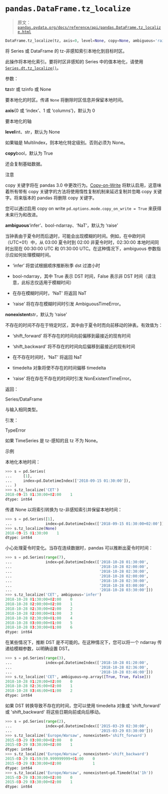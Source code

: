# `pandas.DataFrame.tz_localize`

> 原文：[`pandas.pydata.org/docs/reference/api/pandas.DataFrame.tz_localize.html`](https://pandas.pydata.org/docs/reference/api/pandas.DataFrame.tz_localize.html)

```py
DataFrame.tz_localize(tz, axis=0, level=None, copy=None, ambiguous='raise', nonexistent='raise')
```

将 Series 或 DataFrame 的 tz-非感知索引本地化到目标时区。

此操作将本地化索引。要将时区非感知的 Series 中的值本地化，请使用 [`Series.dt.tz_localize()`](https://pandas.pydata.org/docs/dev/user_guide/copy_on_write.html)。

参数：

**tz**str 或 tzinfo 或 None

要本地化的时区。传递 `None` 将删除时区信息并保留本地时间。

**axis**{0 或 ‘index’、1 或 ‘columns’}，默认为 0

要本地化的轴

**level**int、str，默认为 None

如果轴是 MultiIndex，则本地化特定级别。否则必须为 None。

**copy**bool，默认为 True

还会复制基础数据。

注意

copy 关键字将在 pandas 3.0 中更改行为。[Copy-on-Write](https://pandas.pydata.org/docs/dev/user_guide/copy_on_write.html) 将默认启用，这意味着所有带有 copy 关键字的方法将使用惰性复制机制来延迟复制并忽略 copy 关键字。将来版本的 pandas 将删除 copy 关键字。

您可以通过启用 copy on write `pd.options.mode.copy_on_write = True` 来获得未来行为和改进。

**ambiguous**‘infer’、bool-ndarray、‘NaT’，默认为 ‘raise’

当钟表由于夏令时而后退时，可能会出现模糊的时间。例如，在中欧时间（UTC+01）中，从 03:00 夏令时到 02:00 非夏令时时，02:30:00 本地时间同时出现在 00:30:00 UTC 和 01:30:00 UTC。在这种情况下，ambiguous 参数指示应如何处理模糊时间。

+   ‘infer’ 将尝试根据顺序推断秋季 dst 过渡小时

+   bool-ndarray，其中 True 表示 DST 时间，False 表示非 DST 时间（请注意，此标志仅适用于模糊时间）

+   在存在模糊时间时，‘NaT’ 将返回 NaT

+   ‘raise’ 将在存在模糊时间时引发 AmbiguousTimeError。

**nonexistent**str，默认为 ‘raise’

不存在的时间不存在于特定时区，其中由于夏令时而向前移动的钟表。有效值为：

+   ‘shift_forward’ 将不存在的时间向前偏移到最接近的现有时间

+   ‘shift_backward’ 将不存在的时间向后偏移到最接近的现有时间

+   在不存在时间时，‘NaT’ 将返回 NaT

+   timedelta 对象将使不存在的时间偏移 timedelta

+   ‘raise’ 将在存在不存在的时间时引发 NonExistentTimeError。

返回：

Series/DataFrame

与输入相同类型。

引发：

TypeError

如果 TimeSeries 是 tz-感知的且 tz 不为 None。

示例

本地化本地时间：

```py
>>> s = pd.Series(
...     [1],
...     index=pd.DatetimeIndex(['2018-09-15 01:30:00']),
... )
>>> s.tz_localize('CET')
2018-09-15 01:30:00+02:00    1
dtype: int64 
```

传递 None 以将索引转换为 tz-非感知索引并保留本地时间：

```py
>>> s = pd.Series([1],
...               index=pd.DatetimeIndex(['2018-09-15 01:30:00+02:00']))
>>> s.tz_localize(None)
2018-09-15 01:30:00    1
dtype: int64 
```

小心处理夏令时变化。当存在连续数据时，pandas 可以推断出夏令时时间：

```py
>>> s = pd.Series(range(7),
...               index=pd.DatetimeIndex(['2018-10-28 01:30:00',
...                                       '2018-10-28 02:00:00',
...                                       '2018-10-28 02:30:00',
...                                       '2018-10-28 02:00:00',
...                                       '2018-10-28 02:30:00',
...                                       '2018-10-28 03:00:00',
...                                       '2018-10-28 03:30:00']))
>>> s.tz_localize('CET', ambiguous='infer')
2018-10-28 01:30:00+02:00    0
2018-10-28 02:00:00+02:00    1
2018-10-28 02:30:00+02:00    2
2018-10-28 02:00:00+01:00    3
2018-10-28 02:30:00+01:00    4
2018-10-28 03:00:00+01:00    5
2018-10-28 03:30:00+01:00    6
dtype: int64 
```

在某些情况下，推断 DST 是不可能的。在这种情况下，您可以将一个 ndarray 传递给模糊参数，以明确设置 DST。

```py
>>> s = pd.Series(range(3),
...               index=pd.DatetimeIndex(['2018-10-28 01:20:00',
...                                       '2018-10-28 02:36:00',
...                                       '2018-10-28 03:46:00']))
>>> s.tz_localize('CET', ambiguous=np.array([True, True, False]))
2018-10-28 01:20:00+02:00    0
2018-10-28 02:36:00+02:00    1
2018-10-28 03:46:00+01:00    2
dtype: int64 
```

如果 DST 转换导致不存在的时间，您可以使用 timedelta 对象或 'shift_forward' 或 'shift_backward' 将这些日期向前或向后移动。

```py
>>> s = pd.Series(range(2),
...               index=pd.DatetimeIndex(['2015-03-29 02:30:00',
...                                       '2015-03-29 03:30:00']))
>>> s.tz_localize('Europe/Warsaw', nonexistent='shift_forward')
2015-03-29 03:00:00+02:00    0
2015-03-29 03:30:00+02:00    1
dtype: int64
>>> s.tz_localize('Europe/Warsaw', nonexistent='shift_backward')
2015-03-29 01:59:59.999999999+01:00    0
2015-03-29 03:30:00+02:00              1
dtype: int64
>>> s.tz_localize('Europe/Warsaw', nonexistent=pd.Timedelta('1h'))
2015-03-29 03:30:00+02:00    0
2015-03-29 03:30:00+02:00    1
dtype: int64 
```
